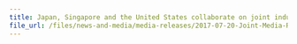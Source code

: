 ```yaml
---
title: Japan, Singapore and the United States collaborate on joint industry outreach seminar on strategic trade management
file_url: /files/news-and-media/media-releases/2017-07-20-Joint-Media-Release.pdf
---
```

